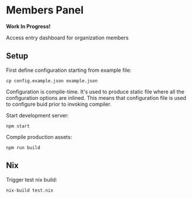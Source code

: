 # Members Panel

**Work In Progress!**

Access entry dashboard for organization members

## Setup

First define configuration starting from example file:

```
cp config.example.json example.json
```

Configuration is compile-time. It's used to produce static file where all the configuration options
are inlined. This means that configuration file is used to configure buid
prior to invoking compiler.

Start development server:

```
npm start
```

Compile production assets:

```
npm run build
```

## Nix

Trigger test nix build:

```
nix-build test.nix
```

